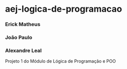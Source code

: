 # aej-logica-de-programacao

### Erick Matheus
### João Paulo
### Alexandre Leal

Projeto 1 do Módulo de Lógica de Programação e POO
